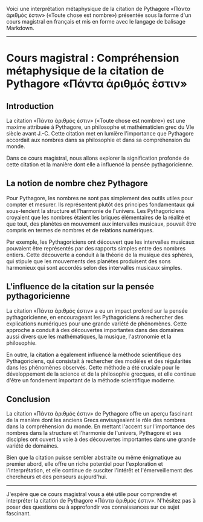 Voici une interprétation métaphysique de la citation de Pythagore «Πάντα ἀριθμός ἐστιν» («Toute chose est nombre») présentée sous la forme d'un cours magistral en français et mis en forme avec le langage de balisage Markdown.

---

# Cours magistral : Compréhension métaphysique de la citation de Pythagore «Πάντα ἀριθμός ἐστιν»

## Introduction

La citation «Πάντα ἀριθμός ἐστιν» («Toute chose est nombre») est une maxime attribuée à Pythagore, un philosophe et mathématicien grec du VIe siècle avant J.-C. Cette citation met en lumière l'importance que Pythagore accordait aux nombres dans sa philosophie et dans sa compréhension du monde.

Dans ce cours magistral, nous allons explorer la signification profonde de cette citation et la manière dont elle a influencé la pensée pythagoricienne.

## La notion de nombre chez Pythagore

Pour Pythagore, les nombres ne sont pas simplement des outils utiles pour compter et mesurer. Ils représentent plutôt des principes fondamentaux qui sous-tendent la structure et l'harmonie de l'univers. Les Pythagoriciens croyaient que les nombres étaient les briques élémentaires de la réalité et que tout, des planètes en mouvement aux intervalles musicaux, pouvait être compris en termes de nombres et de relations numériques.

Par exemple, les Pythagoriciens ont découvert que les intervalles musicaux pouvaient être représentés par des rapports simples entre des nombres entiers. Cette découverte a conduit à la théorie de la musique des sphères, qui stipule que les mouvements des planètes produisent des sons harmonieux qui sont accordés selon des intervalles musicaux simples.

## L'influence de la citation sur la pensée pythagoricienne

La citation «Πάντα ἀριθμός ἐστιν» a eu un impact profond sur la pensée pythagoricienne, en encourageant les Pythagoriciens à rechercher des explications numériques pour une grande variété de phénomènes. Cette approche a conduit à des découvertes importantes dans des domaines aussi divers que les mathématiques, la musique, l'astronomie et la philosophie.

En outre, la citation a également influencé la méthode scientifique des Pythagoriciens, qui consistait à rechercher des modèles et des régularités dans les phénomènes observés. Cette méthode a été cruciale pour le développement de la science et de la philosophie grecques, et elle continue d'être un fondement important de la méthode scientifique moderne.

## Conclusion

La citation «Πάντα ἀριθμός ἐστιν» de Pythagore offre un aperçu fascinant de la manière dont les anciens Grecs envisageaient le rôle des nombres dans la compréhension du monde. En mettant l'accent sur l'importance des nombres dans la structure et l'harmonie de l'univers, Pythagore et ses disciples ont ouvert la voie à des découvertes importantes dans une grande variété de domaines.

Bien que la citation puisse sembler abstraite ou même énigmatique au premier abord, elle offre un riche potentiel pour l'exploration et l'interprétation, et elle continue de susciter l'intérêt et l'émerveillement des chercheurs et des penseurs aujourd'hui.

---

J'espère que ce cours magistral vous a été utile pour comprendre et interpréter la citation de Pythagore «Πάντα ἀριθμός ἐστιν». N'hésitez pas à poser des questions ou à approfondir vos connaissances sur ce sujet fascinant.